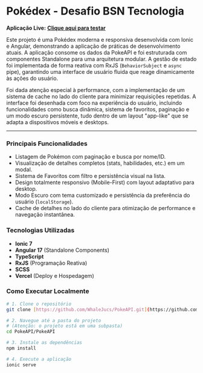 # Pokédex - Desafio BSN Tecnologia

**Aplicação Live:** **[Clique aqui para testar](https://poke-api-kappa-seven.vercel.app/home)**

Este projeto é uma Pokédex moderna e responsiva desenvolvida com Ionic e Angular, demonstrando a aplicação de práticas de desenvolvimento atuais.
A aplicação consome os dados da PokeAPI e foi estruturada com componentes Standalone para uma arquitetura modular. 
A gestão de estado foi implementada de forma reativa com RxJS (`BehaviorSubject` e `async` pipe), garantindo uma interface de usuário fluida que reage dinamicamente às ações do usuário.

Foi dada atenção especial à performance, com a implementação de um sistema de cache no lado do cliente para minimizar requisições repetidas. 
A interface foi desenhada com foco na experiência do usuário, incluindo funcionalidades como busca dinâmica, sistema de favoritos, paginação e um modo escuro persistente, tudo dentro de um layout "app-like" que se adapta a dispositivos móveis e desktops.

---

### Principais Funcionalidades

-   Listagem de Pokémon com paginação e busca por nome/ID.
-   Visualização de detalhes completos (stats, habilidades, etc.) em um modal.
-   Sistema de Favoritos com filtro e persistência visual na lista.
-   Design totalmente responsivo (Mobile-First) com layout adaptativo para desktop.
-   Modo Escuro com tema customizado e persistência da preferência do usuário (`localStorage`).
-   Cache de detalhes no lado do cliente para otimização de performance e navegação instantânea.

### Tecnologias Utilizadas

-   **Ionic 7**
-   **Angular 17** (Standalone Components)
-   **TypeScript**
-   **RxJS** (Programação Reativa)
-   **SCSS**
-   **Vercel** (Deploy e Hospedagem)

### Como Executar Localmente

```bash
# 1. Clone o repositório
git clone [https://github.com/WhaleJucs/PokeAPI.git](https://github.com/WhaleJucs/PokeAPI.git)

# 2. Navegue até a pasta do projeto
# (Atenção: o projeto está em uma subpasta)
cd PokeAPI/PokeAPI

# 3. Instale as dependências
npm install

# 4. Execute a aplicação
ionic serve
```
